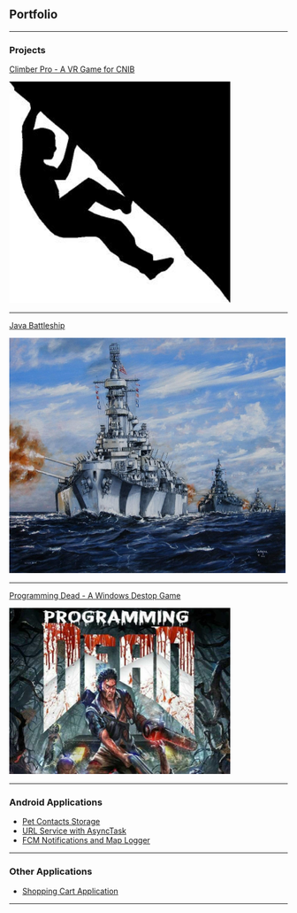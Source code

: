## Portfolio

---

### Projects 

[Climber Pro - A VR Game for CNIB](/climber-pro_page.md)

<img src="images/climberpro-logo.jpg?raw=true" width="400" height="400"/>

---
[Java Battleship](https://ryanhuber65.github.io/battleship-java/)

<img src="images/battleship-logo.jpg?raw=true" width="500" height="425"/>

---
[Programming Dead - A Windows Destop Game](/progdead_page.md)

<img src="images/progdead-logo.PNG?raw=true" width="400" height="300"/>

---

### Android Applications

- [Pet Contacts Storage](/petcontacts_page.md)
- [URL Service with AsyncTask](/android-urlservice.md)
- [FCM Notifications and Map Logger](/android-locationfirebase_page.md)


---

### Other Applications

- [Shopping Cart Application](/shopping-cart_page.md)


---

